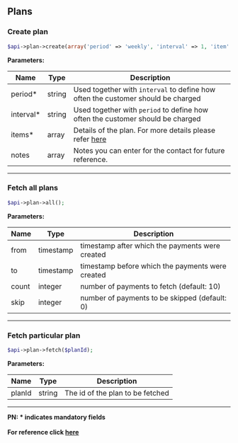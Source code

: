 ## Plans

### Create plan

```php
$api->plan->create(array('period' => 'weekly', 'interval' => 1, 'item' => array('name' => 'Test Weekly 1 plan', 'description' => 'Description for the weekly 1 plan', 'amount' => 600, 'currency' => 'INR'),'notes'=> array('key1'=> 'value3','key2'=> 'value2')));
```

**Parameters:**

| Name            | Type    | Description                                                                  |
|-----------------|---------|------------------------------------------------------------------------------|
| period*          | string | Used together with `interval` to define how often the customer should be charged  |
| interval*          | string | Used together with `period` to define how often the customer should be charged  |
| items*          | array | Details of the plan. For more details please refer [here](https://razorpay.com/docs/api/subscriptions/#create-a-plan) |
| notes          | array | Notes you can enter for the contact for future reference.   |
-------------------------------------------------------------------------------------------------------

### Fetch all plans

```php
$api->plan->all();
```

**Parameters:**

| Name  | Type      | Description                                      |
|-------|-----------|--------------------------------------------------|
| from  | timestamp | timestamp after which the payments were created  |
| to    | timestamp | timestamp before which the payments were created |
| count | integer   | number of payments to fetch (default: 10)        |
| skip  | integer   | number of payments to be skipped (default: 0)    |

-------------------------------------------------------------------------------------------------------

### Fetch particular plan

```php
$api->plan->fetch($planId);
```

**Parameters:**

| Name  | Type      | Description                                      |
|-------|-----------|--------------------------------------------------|
| planId  | string | The id of the plan to be fetched  |

-------------------------------------------------------------------------------------------------------

**PN: * indicates mandatory fields**
<br>
<br>
**For reference click [here](https://razorpay.com/docs/api/subscriptions/#plans)**
